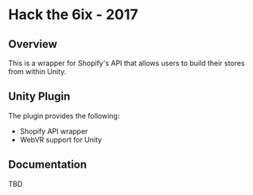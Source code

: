 # Hack the 6ix - 2017

## Overview

This is a wrapper for Shopify's API that allows users to build their stores from within Unity.

## Unity Plugin

The plugin provides the following:

* Shopify API wrapper
* WebVR support for Unity

## Documentation

TBD




